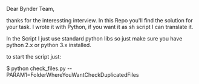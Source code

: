 Dear Bynder Team,

thanks for the interessting interview.
In this Repo you'll find the solution for your task.
I wrote it with Python, if you want it as sh script I can translate it.

In the Script I just use standard python libs so just make sure you have python 2.x or python 3.x installed.

to start the script just:

$ python check_files.py --PARAM1=FolderWhereYouWantCheckDuplicatedFiles
